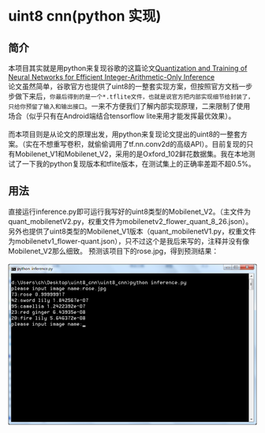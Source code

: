 uint8 cnn(python 实现)
====

简介
-------
本项目其实就是用python来复现谷歌的这篇论文[Quantization and Training of Neural Networks for Efficient Integer-Arithmetic-Only Inference](https://arxiv.org/abs/1712.05877)<br>
论文虽然简单，谷歌官方也提供了uint8的一整套实现方案，但按照官方文档一步步做下来后，`你最后得到的是一个*.tflite文件，也就是说官方把内部实现细节给封装了，只给你预留了输入和输出接口`。一来不方便我们了解内部实现原理，二来限制了使用场合（似乎只有在Android端结合tensorflow lite来用才能发挥最优效果）。<br><br>
而本项目则是从论文的原理出发，用python来复现论文提出的uint8的一整套方案。（实在不想重写卷积，就偷偷调用了tf.nn.conv2d的高级API）。目前复现的只有Mobilenet_V1和Mobilenet_V2，采用的是Oxford_102鲜花数据集。我在本地测试了一下我的python复现版本和tflite版本，在测试集上的正确率差距不超0.5%。


用法
-------
直接运行inference.py即可运行我写好的uint8类型的Mobilenet_V2。（主文件为quant_mobilenetV2.py，权重文件为mobilenetv2_flower_quant_8_26.json）。另外也提供了uint8类型的Mobilenet_V1版本（quant_mobilenetV1.py，权重文件为mobilenetv1_flower-quant.json），只不过这个是我后来写的，注释并没有像Mobilenet_V2那么细致。
预测该项目下的rose.jpg，得到预测结果：<br><br>
![image](https://github.com/chh175/uint8_cnn/blob/master/result.png)




